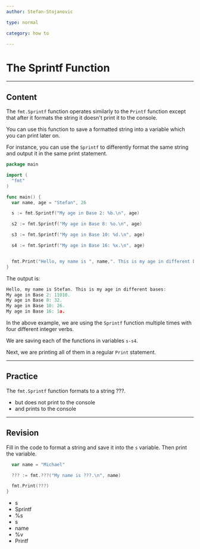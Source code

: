 ```yaml
---
author: Stefan-Stojanovic

type: normal

category: how to

---
```


# The Sprintf Function

---
## Content

The `fmt.Sprintf` function operates similarly to the `Printf` function except that after it formats the string it doesn't print it to the console.

You can use this function to save a formatted string into a variable which you can print later on.

For instance, you can use the `Sprintf` to differently format the same string and output it in the same print statement.

```go
package main

import (
  "fmt"
)

func main() {
  var name, age = "Stefan", 26

  s := fmt.Sprintf("My age in Base 2: %b.\n", age)

  s2 := fmt.Sprintf("My age in Base 8: %o.\n", age)

  s3 := fmt.Sprintf("My age in Base 10: %d.\n", age)

  s4 := fmt.Sprintf("My age in Base 16: %x.\n", age)


  fmt.Print("Hello, my name is ", name,". This is my age in different bases:\n", s, s2, s3, s4)
}
```

The output is:

```go
Hello, my name is Stefan. This is my age in different bases:
My age in Base 2: 11010.
My age in Base 8: 32.
My age in Base 10: 26.
My age in Base 16: 1a.
```


In the above example, we are using the `Sprintf` function multiple times with four different integer verbs. 

We are saving each of the functions in variables `s-s4`.

Next, we are printing all of them in a regular `Print` statement.

---
## Practice

The `fmt.Sprintf` function formats to a string ???.

- but does not print to the console
- and prints to the console

---
## Revision

Fill in the code to format a string and save it into the `s` variable. Then print the variable.

```go
  var name = "Michael"

  ??? := fmt.???("My name is ???.\n", name)

  fmt.Print(???)
}
```

- s
- Sprintf
- %s
- s
- name
- %v
- Printf